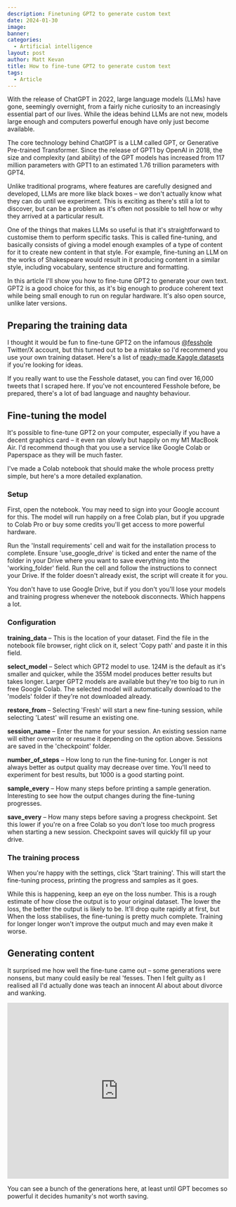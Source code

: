```yaml
---
description: Finetuning GPT2 to generate custom text
date: 2024-01-30
image: 
banner: 
categories:
  - Artificial intelligence
layout: post
author: Matt Kevan
title: How to fine-tune GPT2 to generate custom text
tags:
  - Article
---
```


With the release of ChatGPT in 2022, large language models (LLMs) have gone, seemingly overnight, from a fairly niche curiosity to an increasingly essential part of our lives. While the ideas behind LLMs are not new, models large enough and computers powerful enough have only just become available. 

The core technology behind ChatGPT is a LLM called GPT, or Generative Pre-trained Transformer. Since the release of GPT1 by OpenAI in 2018, the size and complexity (and ability) of the GPT models has increased from 117 million parameters with GPT1 to an estimated 1.76 trillion parameters with GPT4.

Unlike traditional programs, where features are carefully designed and developed, LLMs are more like black boxes – we don't actually know what they can do until we experiment. This is exciting as there's still a lot to discover, but can be a problem as it's often not possible to tell how or why they arrived at a particular result.

One of the things that makes LLMs so useful is that it's straightforward to customise them to perform specific tasks. This is called fine-tuning, and basically consists of giving a model enough examples of a type of content for it to create new content in that style. For example, fine-tuning an LLM on the works of Shakespeare would result in it producing content in a similar style, including vocabulary, sentence structure and formatting.

In this article I'll show you how to fine-tune GPT2 to generate your own text. GPT2 is a good choice for this, as it's big enough to produce coherent text while being small enough to run on regular hardware. It's also open source, unlike later versions.

## Preparing the training data

I thought it would be fun to fine-tune GPT2 on the infamous [@fesshole](https://twitter.com/fesshole) Twitter/X account, but this turned out to be a mistake so I'd recommend you use your own training dataset. Here's a list of [ready-made Kaggle datasets](https://www.kaggle.com/datasets?tags=13204-NLP) if you're looking for ideas. 

If you really want to use the Fesshole dataset, you can find over 16,000 tweets that I scraped here. If you've not encountered Fesshole before, be prepared, there's a lot of bad language and naughty behaviour.

## Fine-tuning the model

It's possible to fine-tune GPT2 on your computer, especially if you have a decent graphics card – it even ran slowly but happily on my M1 MacBook Air. I'd recommend though that you use a service like Google Colab or Paperspace as they will be much faster. 

I've made a Colab notebook that should make the whole process pretty simple, but here's a more detailed explanation.

### Setup 
First, open the notebook. You may need to sign into your Google account for this. The model will run happily on a free Colab plan, but if you upgrade to Colab Pro or buy some credits you'll get access to more powerful hardware.

Run the 'Install requirements' cell and wait for the installation process to complete. Ensure 'use_google_drive' is ticked and enter the name of the folder in your Drive where you want to save everything into the 'working_folder' field. Run the cell and follow the instructions to connect your Drive. If the folder doesn't already exist, the script will create it for you. 

You don't have to use Google Drive, but if you don't you'll lose your models and training progress whenever the notebook disconnects. Which happens a lot.

### Configuration

**training_data** – This is the location of your dataset. Find the file in the notebook file browser, right click on it, select 'Copy path' and paste it in this field.

**select_model** – Select which GPT2 model to use. 124M is the default as it's smaller and quicker, while the 355M model produces better results but takes longer. Larger GPT2 models are available but they're too big to run in free Google Colab. The selected model will automatically download to the 'models' folder if they're not downloaded already.

**restore_from** – Selecting 'Fresh' will start a new fine-tuning session, while selecting 'Latest' will resume an existing one.

**session_name** – Enter the name for your session. An existing session name will either overwrite or resume it depending on the option above. Sessions are saved in the 'checkpoint' folder.

**number_of_steps** – How long to run the fine-tuning for. Longer is not always better as output quality may decrease over time. You'll need to experiment for best results, but 1000 is a good starting point.

**sample_every** – How many steps before printing a sample generation. Interesting to see how the output changes during the fine-tuning progresses.

**save_every** – How many steps before saving a progress checkpoint. Set this lower if you're on a free Colab so you don't lose too much progress when starting a new session. Checkpoint saves will quickly fill up your drive.

### The training process

When you're happy with the settings, click 'Start training'. This will start the fine-tuning process, printing the progress and samples as it goes.

While this is happening, keep an eye on the loss number. This is a rough estimate of how close the output is to your original dataset. The lower the loss, the better the output is likely to be. It'll drop quite rapidly at first, but When the loss stabilises, the fine-tuning is pretty much complete. Training for longer longer won't improve the output much and may even make it worse.

## Generating content

It surprised me how well the fine-tune came out – some generations were nonsens, but many could easily be real 'fesses. Then I felt guilty as I realised all I'd actually done was teach an innocent AI about about divorce and wanking.

<iframe width="100%" height="400px" src="https://www.youtube.com/embed/Z9cw4pyKMSU?si=oRXMJKaESNLkeIgE" title="YouTube video player" frameborder="0" allow="accelerometer; autoplay; clipboard-write; encrypted-media; gyroscope; picture-in-picture; web-share" allowfullscreen></iframe>

You can see a bunch of the generations here, at least until GPT becomes so powerful it decides humanity's not worth saving.

